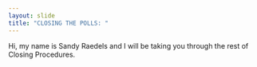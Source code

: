 ```yaml
---
layout: slide
title: "CLOSING THE POLLS: "
---
```


Hi, my name is Sandy Raedels and I will be taking you through the rest of Closing Procedures.
